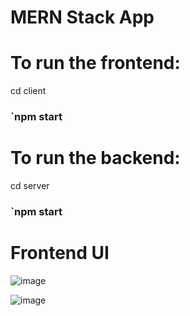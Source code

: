 # MERN Stack App

# To run the frontend:
 
 cd client
 ### `npm start

# To run the backend:

 cd server
### `npm start

# Frontend UI

![image](https://github.com/Deva52500/Stock-Management-System/assets/50032741/392fead4-3199-48c0-91c7-f58189877648)

![image](https://github.com/Deva52500/Stock-Management-System/assets/50032741/03430a72-d77b-4cbd-8399-217da4d80945)
